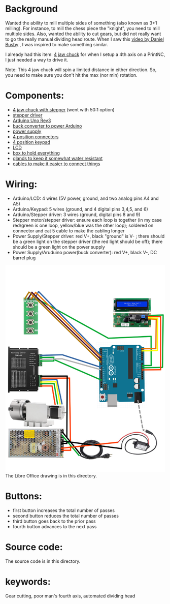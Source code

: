 # Background

Wanted the ability to mill multiple sides of something (also known as 3+1 milling). For instance, to mill the chess piece the "knight", you need to mill multiple sides. Also, wanted the ability to cut gears, but did not really want to go the really manual dividing head route. When I saw this [video by Daniel Busby](https://www.youtube.com/watch?v=1Cl9l5O7EEI) , I was inspired to make something similar.

I already had this item: [4 jaw chuck](https://a.aliexpress.com/_mOB9M1P) for when I setup a 4th axis on a PrintNC, I just needed a way to drive it.

Note: This 4 jaw chuck will spin a limited distance in either direction. So, you need to make sure you don't hit the max (nor min) rotation.

# Components:
- [4 jaw chuck with stepper](https://a.aliexpress.com/_mOB9M1P) (went with 50:1 option)
- [stepper driver](https://www.amazon.com/gp/product/B07YWZRXGR)
- [Arduino Uno Rev3](https://www.amazon.com/dp/B008GRTSV6)
- [buck converter to power Arduino](https://www.amazon.com/dp/B09QGW7GNJ?ref=ppx_yo2ov_dt_b_product_details&th=1)
- [power supply](https://www.amazon.com/gp/product/B077BN32KZ)
- [4 position connectors](https://www.amazon.com/gp/product/B083GR7FQF)
- [4 position keypad](https://www.amazon.com/gp/product/B07PFK5Z7L/)
- [LCD](https://www.amazon.com/dp/B07S7PJYM6)
- [box to hold everything](https://www.amazon.com/dp/B08282SQPT?ref=ppx_yo2ov_dt_b_product_details&th=1)
- [glands to keep it somewhat water resistant](https://www.amazon.com/dp/B09WQCF6TQ?ref=ppx_yo2ov_dt_b_product_details&th=1)
- [cables to make it easier to connect things](https://www.amazon.com/gp/product/B01EV70C78)

# Wiring:
- Arduino/LCD: 4 wires (5V power, ground, and two analog pins A4 and A5)
- Arduino/Keypad: 5 wires (ground, and 4 digital pins 3,4,5, and 6)
- Arduino/Stepper driver: 3 wires (ground, digital pins 8 and 9)
- Stepper motor/stepper driver: ensure each loop is together (in my case red/green is one loop, yellow/blue was the other loop); soldered on connector and cat 5 cable to make the cabling longer
- Power Supply/Stepper driver: red V+, black "ground" is V- ; there should be a green light on the stepper driver (the red light should be off); there should be a green light on the power supply
- Power Supply/Aruduino power(buck converter): red V+, black V-, DC barrel plug

![](wiring.png)
The Libre Office drawing is in this directory.

# Buttons:
- first button increases the total number of passes
- second button reduces the total number of passes
- third button goes back to the prior pass
- fourth button advances to the next pass


# Source code:
The source code is in this directory.

# keywords:
Gear cutting, poor man's fourth axis, automated dividing head